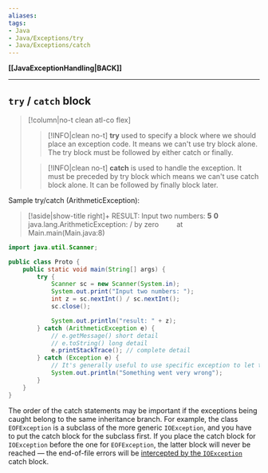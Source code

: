 ```yaml
---
aliases:
tags:
- Java
- Java/Exceptions/try
- Java/Exceptions/catch
---
```

**[[JavaExceptionHandling|BACK]]**

---
## `try` / `catch` block
>[!column|no-t clean atl-co flex]
>>[!INFO|clean no-t]
>> **try**
>> used to specify a block where we should place an exception code. It means we can't use try block alone. The try block must be followed by either catch or finally.
>
>>[!INFO|clean no-t]
>> **catch**
>> is used to handle the exception. It must be preceded by try block which means we can't use catch block alone. It can be followed by finally block later.

Sample try/catch (ArithmeticException):
>[!aside|show-title right]+ RESULT:
> Input two numbers: **5** **0**
> java.lang.ArithmeticException: / by zero
> $\qquad$at Main.main(Main.java:8)

```java
import java.util.Scanner;

public class Proto {
    public static void main(String[] args) {
        try {
            Scanner sc = new Scanner(System.in);
            System.out.print("Input two numbers: ");
            int z = sc.nextInt() / sc.nextInt();
            sc.close();

            System.out.println("result: " + z);
        } catch (ArithmeticException e) {
	        // e.getMessage() short detail
	        // e.toString() long detail
            e.printStackTrace(); // complete detail
        } catch (Exception e) {
            // It's generally useful to use specific exception to let the user know
            System.out.println("Something went very wrong");
        }
    }
}
```

The order of the catch statements may be important if the exceptions being caught belong to the same inheritance branch. For example, the class `EOFException` is a subclass of the more generic `IOException`, and you have to put the catch block for the subclass first. If you place the catch block for `IOException` before the one for `EOFException`, the latter block will never be reached — the end-of-file errors will be <u>intercepted by the `IOException`</u> catch block.